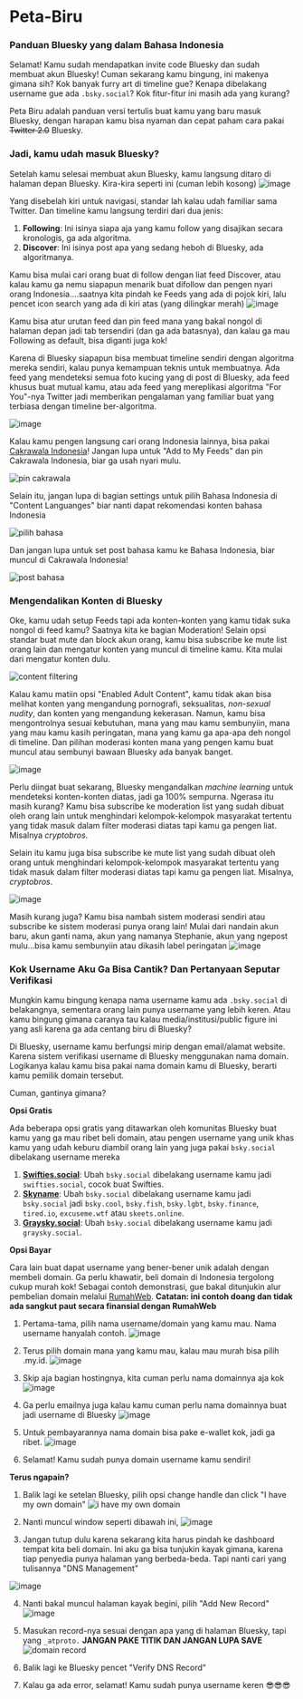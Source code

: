 # Peta-Biru
### Panduan Bluesky yang dalam Bahasa Indonesia
Selamat! Kamu sudah mendapatkan invite code Bluesky dan sudah membuat akun Bluesky! Cuman sekarang kamu bingung, ini makenya gimana sih? Kok banyak furry art di timeline gue? Kenapa dibelakang username gue ada `.bsky.social`? Kok fitur-fitur ini masih ada yang kurang? 

Peta Biru adalah panduan versi tertulis buat kamu yang baru masuk Bluesky, dengan harapan kamu bisa nyaman dan cepat paham cara pakai ~~Twitter 2.0~~ Bluesky. 

### Jadi, kamu udah masuk Bluesky? 
Setelah kamu selesai membuat akun Bluesky, kamu langsung ditaro di halaman depan Bluesky. Kira-kira seperti ini (cuman lebih kosong)
![image](https://github.com/tilehopper/Peta-Biru/assets/8591882/60c208fd-dc00-4066-a900-1b0027270e76)

Yang disebelah kiri untuk navigasi, standar lah kalau udah familiar sama Twitter. Dan timeline kamu langsung terdiri dari dua jenis:

1. **Following**: Ini isinya siapa aja yang kamu follow yang disajikan secara kronologis, ga ada algoritma.
2. **Discover**: Ini isinya post apa yang sedang heboh di Bluesky, ada algoritmanya.

Kamu bisa mulai cari orang buat di follow dengan liat feed Discover, atau kalau kamu ga nemu siapapun menarik buat difollow dan pengen nyari orang Indonesia....saatnya kita pindah ke Feeds yang ada di pojok kiri, lalu pencet icon search yang ada di kiri atas (yang dilingkar merah)
![image](https://github.com/tilehopper/Peta-Biru/assets/8591882/8b11febf-a85e-44e9-910b-2ed3c8a12200)

Kamu bisa atur urutan feed dan pin feed mana yang bakal nongol di halaman depan jadi tab tersendiri (dan ga ada batasnya), dan kalau ga mau Following as default, bisa diganti juga kok!

Karena di Bluesky siapapun bisa membuat timeline sendiri dengan algoritma mereka sendiri, kalau punya kemampuan teknis untuk membuatnya. Ada feed yang mendeteksi semua foto kucing yang di post di Bluesky, ada feed khusus buat mutual kamu, atau ada feed yang mereplikasi algoritma "For You"-nya Twitter jadi memberikan pengalaman yang familiar buat yang terbiasa dengan timeline ber-algoritma. 

![image](https://github.com/tilehopper/Peta-Biru/assets/8591882/73d5fef0-60b1-4544-a181-254ab9d33ec1)

Kalau kamu pengen langsung cari orang Indonesia lainnya, bisa pakai [Cakrawala Indonesia](https://bsky.app/profile/did:plc:7opjnfmb6gtbgjrsr3777ujx/feed/aaagz4bmp5o3c)! Jangan lupa untuk "Add to My Feeds" dan pin Cakrawala Indonesia, biar ga usah nyari mulu. 

![pin cakrawala](https://github.com/tilehopper/Peta-Biru/assets/8591882/f8ca49dd-93fb-4670-8b4a-b9accddd4522)

Selain itu, jangan lupa di bagian settings untuk pilih Bahasa Indonesia di "Content Languanges" biar nanti dapat rekomendasi konten bahasa Indonesia

![pilih bahasa](https://github.com/tilehopper/Peta-Biru/assets/8591882/eec12832-a2d9-4fc9-8c8c-592b9f28e218)

Dan jangan lupa untuk set post bahasa kamu ke Bahasa Indonesia, biar muncul di Cakrawala Indonesia!

![post bahasa](https://github.com/tilehopper/Peta-Biru/assets/8591882/44b276ad-41f9-44a5-b9bb-56733206452f)

### Mengendalikan Konten di Bluesky 
Oke, kamu udah setup Feeds tapi ada konten-konten yang kamu tidak suka nongol di feed kamu? Saatnya kita ke bagian Moderation! Selain opsi standar buat mute dan block akun orang, kamu bisa subscribe ke mute list orang lain dan mengatur konten yang muncul di timeline kamu. Kita mulai dari mengatur konten dulu. 

![content filtering](https://github.com/tilehopper/Peta-Biru/assets/8591882/721533be-7475-48b5-867a-e4bdd7d05dac)

Kalau kamu matiin opsi "Enabled Adult Content", kamu tidak akan bisa melihat konten yang mengandung pornografi, seksualitas, _non-sexual nudity_, dan konten yang mengandung kekerasan. Namun, kamu bisa mengontrolnya sesuai kebutuhan, mana yang mau kamu sembunyiin, mana yang mau kamu kasih peringatan, mana yang kamu ga apa-apa deh nongol di timeline. Dan pilihan moderasi konten mana yang pengen kamu buat muncul atau sembunyi bawaan Bluesky ada banyak banget.

![image](https://github.com/tilehopper/Peta-Biru/assets/8591882/d9b3a2a5-8028-4f5f-b4ed-d5fcb11dc8a1)

Perlu diingat buat sekarang, Bluesky mengandalkan _machine learning_ untuk mendeteksi konten-konten diatas, jadi ga 100% sempurna.
Ngerasa itu masih kurang? Kamu bisa subscribe ke moderation list yang sudah dibuat oleh orang lain untuk menghindari kelompok-kelompok masyarakat tertentu yang tidak masuk dalam filter moderasi diatas tapi kamu ga pengen liat. Misalnya _cryptobros_. 

Selain itu kamu juga bisa subscribe ke mute list yang sudah dibuat oleh orang untuk menghindari kelompok-kelompok masyarakat tertentu yang tidak masuk dalam filter moderasi diatas tapi kamu ga pengen liat. Misalnya, _cryptobros_. 

![image](https://github.com/tilehopper/Peta-Biru/assets/8591882/0317c46a-afd4-4a73-abab-4f0a4561e8c8)

Masih kurang juga? Kamu bisa nambah sistem moderasi sendiri atau subscribe ke sistem moderasi punya orang lain! Mulai dari nandain akun baru, akun ganti nama, akun yang namanya Stephanie, akun yang ngepost mulu...bisa kamu sembunyiin atau dikasih label peringatan 
![image](https://github.com/tilehopper/Peta-Biru/assets/8591882/edcc2aa0-448f-443c-9190-446152396ac3)

### Kok Username Aku Ga Bisa Cantik? Dan Pertanyaan Seputar Verifikasi 
Mungkin kamu bingung kenapa nama username kamu ada `.bsky.social` di belakangnya, sementara orang lain punya username yang lebih keren. Atau kamu bingung gimana caranya tau kalau media/institusi/public figure ini yang asli karena ga ada centang biru di Bluesky?

Di Bluesky, username kamu berfungsi mirip dengan email/alamat website. Karena sistem verifikasi username di Bluesky menggunakan nama domain. Logikanya kalau kamu bisa pakai nama domain kamu di Bluesky, berarti kamu pemilik domain tersebut. 

Cuman, gantinya gimana? 

**Opsi Gratis**

Ada beberapa opsi gratis yang ditawarkan oleh komunitas Bluesky buat kamu yang ga mau ribet beli domain, atau pengen username yang unik khas kamu yang udah keburu diambil orang lain yang juga pakai `bsky.social` dibelakang username mereka
1. **[Swifties.social](https://swifties.social/)**: Ubah `bsky.social` dibelakang username kamu jadi `swifties.social`, cocok buat Swifties.
2. **[Skyname](https://skyna.me/login)**: Ubah `bsky.social` dibelakang username kamu jadi `bsky.social` jadi `bsky.cool`, `bsky.fish`, `bsky.lgbt`, `bsky.finance`, `tired.io`, `excuseme.wtf` atau `skeets.online`.
3. **[Graysky.social](https://graysky.social/)**: Ubah `bsky.social` dibelakang username kamu jadi `graysky.social`.

**Opsi Bayar**

Cara lain buat dapat username yang bener-bener unik adalah dengan membeli domain. Ga perlu khawatir, beli domain di Indonesia tergolong cukup murah kok! Sebagai contoh demonstrasi, gue bakal ditunjukin alur pembelian domain melalui [RumahWeb](https://www.rumahweb.com/). **Catatan: ini contoh doang dan tidak ada sangkut paut secara finansial dengan RumahWeb**

1. Pertama-tama, pilih nama username/domain yang kamu mau. Nama username hanyalah contoh. 
![image](https://github.com/tilehopper/Peta-Biru/assets/8591882/030393ae-c591-413f-8179-80e6c5985ce7)

2. Terus pilih domain mana yang kamu mau, kalau mau murah bisa pilih .my.id.
![image](https://github.com/tilehopper/Peta-Biru/assets/8591882/824b0898-a088-4d00-8df0-5958bcb438f3)

3. Skip aja bagian hostingnya, kita cuman perlu nama domainnya aja kok
![image](https://github.com/tilehopper/Peta-Biru/assets/8591882/d60a5522-32a3-4dd5-bf65-9598f1ac70c2)

4. Ga perlu emailnya juga kalau kamu cuman perlu nama domainnya buat jadi username di Bluesky
![image](https://github.com/tilehopper/Peta-Biru/assets/8591882/97e7fdc5-d34b-4ea7-8003-8ac65e76dbb5)

5. Untuk pembayarannya nama domain bisa pake e-wallet kok, jadi ga ribet.
![image](https://github.com/tilehopper/Peta-Biru/assets/8591882/5a55f083-8cdf-486e-b732-024e1e56aace)

6. Selamat! Kamu sudah punya domain username kamu sendiri!

**Terus ngapain?**

1. Balik lagi ke setelan Bluesky, pilih opsi change handle dan click "I have my own domain" 
![i have my own domain](https://github.com/tilehopper/Peta-Biru/assets/8591882/beb64f03-5566-4a91-8732-d43884740ac2)

2. Nanti muncul window seperti dibawah ini, 
![image](https://github.com/tilehopper/Peta-Biru/assets/8591882/ac2e4d50-87b3-4d18-922d-57ff2e1a196c)

3. Jangan tutup dulu karena sekarang kita harus pindah ke dashboard tempat kita beli domain. Ini aku ga bisa tunjukin kayak gimana, karena tiap penyedia punya halaman yang berbeda-beda. Tapi nanti cari yang tulisannya "DNS Management"

![image](https://github.com/tilehopper/Peta-Biru/assets/8591882/e3cbdea0-d702-4001-8366-1b6a265ba57d)

4. Nanti bakal muncul halaman kayak begini, pilih "Add New Record"
![image](https://github.com/tilehopper/Peta-Biru/assets/8591882/67f14285-b252-4299-bff5-64de736a5b96)

5. Masukan record-nya sesuai dengan apa yang di halaman Bluesky, tapi yang  `_atproto.` **JANGAN PAKE TITIK DAN JANGAN LUPA SAVE**
![domain record](https://github.com/tilehopper/Peta-Biru/assets/8591882/5a74ced6-5ffc-4181-9ec7-80ea8cbfc244)

6. Balik lagi ke Bluesky pencet "Verify DNS Record"
7. Kalau ga ada error, selamat! Kamu sudah punya username keren 😎😎😎
